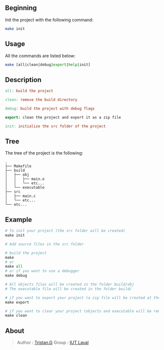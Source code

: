 
## Beginning

Init the project with the following command:
```sh
make init
```

## Usage

All the commands are listed below:
```sh
make [all|clean|debug|export|help|init]
```

## Description

```Makefile
all: build the project

clean: remove the build directory

debug: build the project with debug flags

export: clean the project and export it as a zip file

init: initialize the src folder of the project
```









## Tree

The tree of the project is the following:
```
.
├── Makefile
├── build
│   ├── obj
│   │   ├── main.o
│   │   └── etc...
│   └── executable
├── src
│   ├── main.c
│   └── etc...
└── etc...
```

## Example

```python
# To init your project (the src folder will be created)
make init

# Add source files in the src folder

# build the project
make
# or 
make all
# or if you want to use a debugger
make debug

# All objects files will be created in the folder build/obj
# The executable file will be created in the folder build/

# if you want to export your project (a zip file will be created at the root of the project)
make export

# if you want to clear your project (objects and executable will be removed)
make clean
```

## About

> Author : [Tristan.G](https://github.com/Dr4kiel)
> Group : [IUT Laval](https://iut-laval.univ-lemans.fr/fr/index.html)
